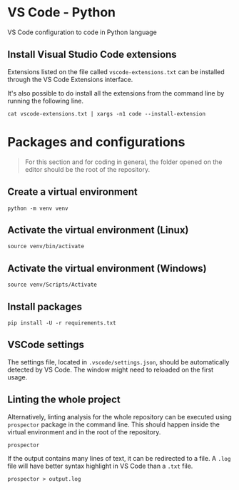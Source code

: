 # VS Code - Python

VS Code configuration to code in Python language

## Install Visual Studio Code extensions
Extensions listed on the file called `vscode-extensions.txt` can be installed through the VS Code Extensions interface.

It's also possible to do install all the extensions from the
command line by running the following line.

```
cat vscode-extensions.txt | xargs -n1 code --install-extension
```

# Packages and configurations
> For this section and for coding in general, the folder opened on the editor should be the root of the repository.

## Create a virtual environment

```
python -m venv venv
```

## Activate the virtual environment (Linux)

```
source venv/bin/activate
```

## Activate the virtual environment (Windows)

```
source venv/Scripts/Activate
```

## Install packages

```
pip install -U -r requirements.txt
```

## VSCode settings
The settings file, located in `.vscode/settings.json`, should be automatically detected by VS Code.
The window might need to reloaded on the first usage.

## Linting the whole project
Alternatively, linting analysis for the whole repository can
be executed using `prospector` package in the command line. This should happen inside the virtual environment and in the root of the repository.
```
prospector
```
If the output contains many lines of text, it can be redirected to a file. A `.log` file will have better syntax highlight in VS Code than a `.txt` file.
```
prospector > output.log
```
